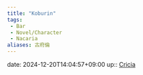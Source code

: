 ```yaml
---
title: "Koburin"
tags:
 - Bar
 - Novel/Character
 - Nacaria
aliases: 古府倫
---
```


date: 2024-12-20T14:04:57+09:00
up:: [Cricia](Novel/Nacaria/Cricia.md)



